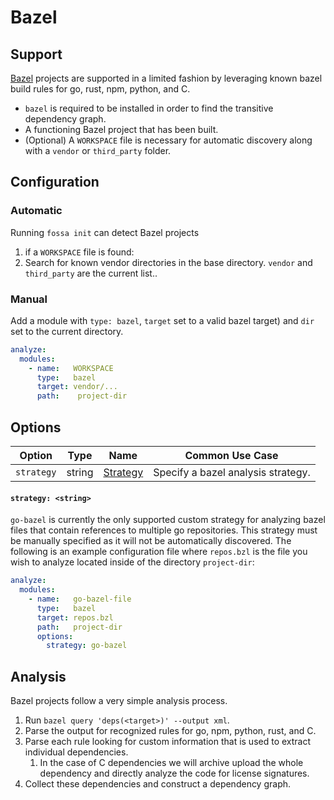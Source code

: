 # Bazel

## Support

[Bazel](#https://www.bazel.build/) projects are supported in a limited fashion by leveraging known bazel build rules for go, rust, npm, python, and C.

- `bazel` is required to be installed in order to find the transitive dependency graph.
- A functioning Bazel project that has been built.
- (Optional) A `WORKSPACE` file is necessary for automatic discovery along with a `vendor` or `third_party` folder.

## Configuration

### Automatic

Running `fossa init` can detect Bazel projects 
1. if a `WORKSPACE` file is found:
2. Search for known vendor directories in the base directory. `vendor` and `third_party` are the current list..

### Manual

Add a module with `type: bazel`, `target` set to a valid bazel target) and `dir` set to the current directory.

```yaml
analyze:
  modules:
    - name:   WORKSPACE
      type:   bazel
      target: vendor/...
      path:    project-dir
```

## Options

| Option     |  Type  | Name                         | Common Use Case                     |
| ---------- | :----: | ---------------------------- | ----------------------------------- |
| `strategy` | string | [Strategy](#strategy-string) | Specify a bazel analysis strategy. |

#### `strategy: <string>`

`go-bazel` is currently the only supported custom strategy for analyzing bazel files that contain references to multiple go repositories. This strategy must be manually specified as it will not be automatically discovered. The following is an example configuration file where `repos.bzl` is the file you wish to analyze located inside of the directory `project-dir`:
```yaml
analyze:
  modules:
    - name:   go-bazel-file
      type:   bazel
      target: repos.bzl
      path:   project-dir
      options:
        strategy: go-bazel
```

## Analysis

Bazel projects follow a very simple analysis process.
1. Run `bazel query 'deps(<target>)' --output xml`.
1. Parse the output for recognized rules for go, npm, python, rust, and C.
1. Parse each rule looking for custom information that is used to extract individual dependencies.
   1. In the case of C dependencies we will archive upload the whole dependency and directly analyze the code for license signatures.
1. Collect these dependencies and construct a dependency graph.